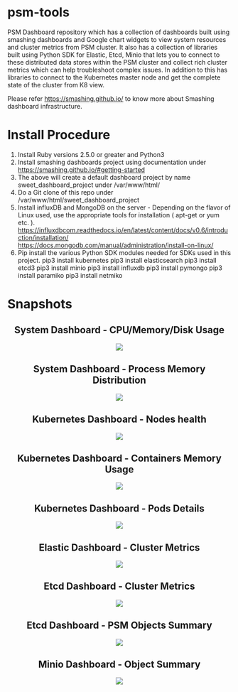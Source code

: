 # psm-tools
PSM Dashboard repository which has a collection of dashboards built using smashing dashboards and Google chart widgets to view system resources and cluster metrics from PSM cluster. It also has a collection of libraries built using Python SDK for Elastic, Etcd, Minio that lets you to connect to these distributed data stores within the PSM cluster and collect rich cluster metrics which can help troubleshoot complex issues. In addition to this has libraries to connect to the Kubernetes master node and get the complete state of the cluster from K8 view.

Please refer https://smashing.github.io/ to know more about Smashing dashboard infrastructure.


# Install Procedure
1. Install Ruby versions 2.5.0 or greater and Python3
2. Install smashing dashboards project using documentation under https://smashing.github.io/#getting-started
3. The above will create a default dashboard project by name sweet_dashboard_project under /var/www/html/
4. Do a Git clone of this repo under /var/www/html/sweet_dashboard_project
5. Install influxDB and MongoDB on the server - Depending on the flavor of Linux used, use the appropriate tools for installation ( apt-get or yum  etc. ).
https://influxdbcom.readthedocs.io/en/latest/content/docs/v0.6/introduction/installation/
https://docs.mongodb.com/manual/administration/install-on-linux/
5. Pip install the various Python SDK modules needed for SDKs used in this project.
pip3 install kubernetes
pip3 install elasticsearch
pip3 install etcd3
pip3 install minio
pip3 install influxdb
pip3 install pymongo
pip3 install paramiko
pip3 install netmiko


# Snapshots

<div align="center">
  <h2>System Dashboard - CPU/Memory/Disk Usage</h2>
  <img src="demo/system_dashboard_top.png"</img>
  <h2>System Dashboard - Process Memory Distribution</h2>
  <img src="demo/system_dashboard_bottom.png"</img>
  <h2>Kubernetes Dashboard - Nodes health</h2>
  <img src="demo/K8_dashboard_top_view.png"</img>
  <h2>Kubernetes Dashboard - Containers Memory Usage</h2>
  <img src="demo/K8_container_memory_usage.png"</img>
  <h2>Kubernetes Dashboard - Pods Details</h2>
  <img src="demo/K8_pod_summary.png"</img>
  <h2>Elastic Dashboard - Cluster Metrics</h2>
  <img src="demo/elastic_dashboard.png"</img>
  <h2>Etcd Dashboard - Cluster Metrics</h2>
  <img src="demo/etcd_metrics_view.png"</img>
  <h2>Etcd Dashboard - PSM Objects Summary</h2>
  <img src="demo/etcd_psm_objects_view.png"</img>
  <h2>Minio Dashboard - Object Summary</h2>
  <img src="demo/Minio_view.png"</img>

</div>



